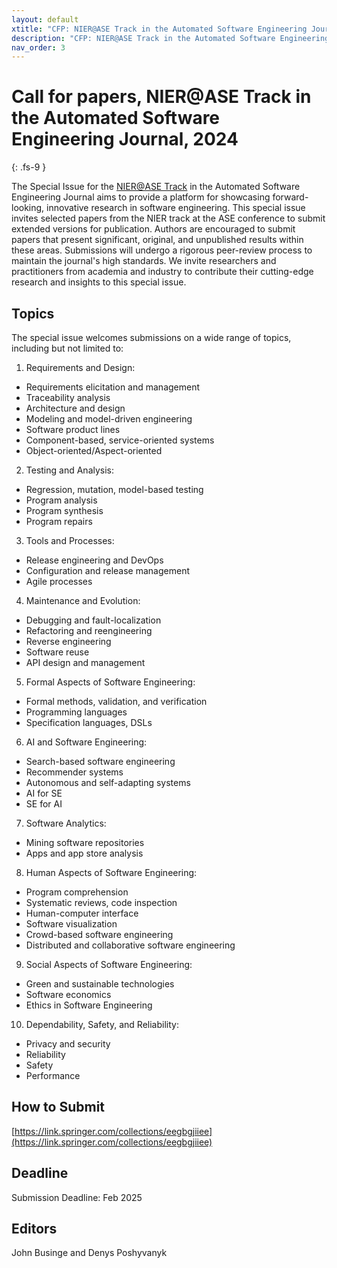 ```yaml
---
layout: default
xtitle: "CFP: NIER@ASE Track in the Automated Software Engineering Journal"
description: "CFP: NIER@ASE Track in the Automated Software Engineering Journal"
nav_order: 3
---
```


# Call for papers, NIER@ASE Track in the Automated Software Engineering Journal, 2024
{: .fs-9 }

The Special Issue for the [NIER@ASE Track](https://conf.researchr.org/track/ase-2024/ase-2024-nier-track) in the Automated Software Engineering Journal aims to provide a platform for showcasing forward-looking, innovative research in software engineering. This special issue invites selected papers from the NIER track at the ASE conference to submit extended versions for publication.
Authors are encouraged to submit papers that present significant, original, and unpublished results within these areas. Submissions will undergo a rigorous peer-review process to maintain the journal's high standards. We invite researchers and practitioners from academia and industry to contribute their cutting-edge research and insights to this special issue.

## Topics 

The special issue welcomes submissions on a wide range of topics, including but not limited to:
1. Requirements and Design:
- Requirements elicitation and management
- Traceability analysis
- Architecture and design
- Modeling and model-driven engineering
- Software product lines
- Component-based, service-oriented systems
- Object-oriented/Aspect-oriented
2. Testing and Analysis:
- Regression, mutation, model-based testing
- Program analysis
- Program synthesis
- Program repairs
3. Tools and Processes:
- Release engineering and DevOps
- Configuration and release management
- Agile processes
4. Maintenance and Evolution:
- Debugging and fault-localization
- Refactoring and reengineering
- Reverse engineering
- Software reuse
- API design and management
5. Formal Aspects of Software Engineering:
- Formal methods, validation, and verification
- Programming languages
- Specification languages, DSLs
6. AI and Software Engineering:
- Search-based software engineering
- Recommender systems
- Autonomous and self-adapting systems
- AI for SE
- SE for AI
7. Software Analytics:
- Mining software repositories
- Apps and app store analysis
8. Human Aspects of Software Engineering:
- Program comprehension
- Systematic reviews, code inspection
- Human-computer interface
- Software visualization
- Crowd-based software engineering
- Distributed and collaborative software engineering
9. Social Aspects of Software Engineering:
- Green and sustainable technologies
- Software economics
- Ethics in Software Engineering
10. Dependability, Safety, and Reliability:
- Privacy and security
- Reliability
- Safety
- Performance

## How to Submit

[https://link.springer.com/collections/eegbgjiiee](https://link.springer.com/collections/eegbgjiiee)

## Deadline

Submission Deadline: Feb 2025

## Editors

John Businge and Denys Poshyvanyk 
